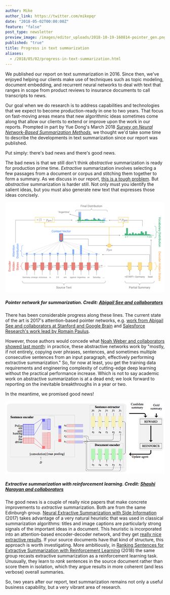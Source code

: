 ```yaml
---
author: Mike
author_link: https://twitter.com/mikepqr
date: "2018-05-02T00:00:00Z"
feature: "false"
post_type: newsletter
preview_image: /images/editor_uploads/2018-10-19-160814-pointer_gen.png
published: "true"
title: Progress in text summarization
aliases:
  - /2018/05/02/progress-in-text-summarization.html
---
```


We published our report on text summarization in 2016. Since then, we've
enjoyed helping our clients make use of techniques such as topic modeling,
document embedding, and recurrent neural networks to deal with text that ranges
in scope from product reviews to insurance documents to call transcripts to news. 

Our goal when we do research is to address capabilities and technologies that
we expect to become production-ready in one to two years. That focus on
fast-moving areas means that new algorithmic ideas sometimes come along that
allow our clients to extend or improve upon the work in our reports. Prompted in
part by Yue Dong's March 2018 _[Survey on Neural Network-Based Summarization
Methods](https://arxiv.org/abs/1804.04589)_, we thought we'd take some time to
describe the developments in text summarization since our report was published. 

Put simply: there's bad news and there's good news.

The bad news is that we still don't think _abstractive_ summarization is ready
for production prime time. _Extractive_ summarization involves selecting a few
passages from a document or corpus and stitching them together to form a
summary. As we discuss in our report, [this is a tough
problem](http://blog.fastforwardlabs.com/2016/04/11/new-tools-to-summarize-text.html).
But _abstractive_ summarization is harder still. Not only must you identify the
salient ideas, but you must also generate new text that expresses those ideas
concisely.

![](/images/editor_uploads/2018-10-19-160814-pointer_gen.png)
##### Pointer network for summarization. Credit: [Abigail See and collaborators](http://www.abigailsee.com/2017/04/16/taming-rnns-for-better-summarization.html)

There has been considerable progress along these lines. The current state of
the art is 2017's attention-based pointer networks, e.g. [work from Abigail See
and collaborators at Stanford and Google
Brain](http://www.abigailsee.com/2017/04/16/taming-rnns-for-better-summarization.html)
and [Salesforce Research's work lead by Romain
Paulus](https://einstein.ai/research/your-tldr-by-an-ai-a-deep-reinforced-model-for-abstractive-summarization).

However, those authors would concede what [Noah Weber and collaborators showed
last month](https://arxiv.org/abs/1803.07038): in practice, these abstractive
networks work by "mostly, if not entirely, copying over phrases, sentences, and
sometimes multiple consecutive sentences from an input paragraph, effectively
performing extractive summarization." So, for now at least, you get the training
data requirements and engineering complexity of cutting-edge deep learning
without the practical performance increase. Which is not to say academic work
on abstractive summarization is at a dead end; we look forward to reporting on the
inevitable breakthroughs in a year or two.

In the meantime, we promised good news!

![](/images/editor_uploads/2018-10-19-160922-b11i8uw.png)
##### Extractive summarization with reinforcement learning. Credit: [Shashi Narayan and collaborators](https://arxiv.org/abs/1802.08636)

The good news is a couple of really nice papers that make concrete improvements
to _extractive_ summarization. Both are from the same Edinburgh group. [Neural
Extractive Summarization with Side
Information](https://arxiv.org/abs/1704.04530) (2017) takes advantage of a very
natural heuristic that was used in classical summarization algorithms: titles
and image captions are particularly strong signals of the important ideas in a
document. This heuristic is incorporated into an attention-based
encoder-decoder network, and they get [really nice extractive
results](http://kinloch.inf.ed.ac.uk/sidenet.html). If your source documents
have that kind of structure, this approach is worth investigating. More
ambitiously, in [Ranking Sentences for Extractive Summarization with
Reinforcement Learning](https://arxiv.org/abs/1802.08636) (2018) the same group
recasts extractive summarization as a reinforcement learning task. Unusually,
they learn to _rank_ sentences in the source document rather than score them in isolation, which they argue results in more coherent (and less verbose) overall
summaries.

So, two years after our report, text summarization remains not only a useful
business capability, but a very vibrant area of research.